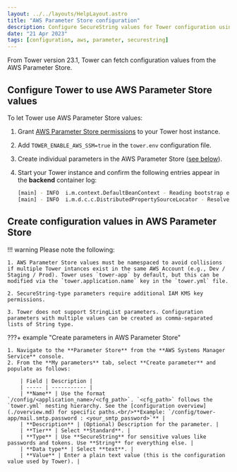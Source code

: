 ```yaml
---
layout: ../../layouts/HelpLayout.astro
title: "AWS Parameter Store configuration"
description: Configure SecureString values for Tower configuration using AWS Paramater Store
date: "21 Apr 2023"
tags: [configuration, aws, parameter, securestring]
---
```


From Tower version 23.1, Tower can fetch configuration values from the AWS Parameter Store.

## Configure Tower to use AWS Parameter Store values

To let Tower use AWS Parameter Store values:

1. Grant [AWS Parameter Store permissions](https://docs.aws.amazon.com/systems-manager/latest/userguide/sysman-paramstore-access.html) to your Tower host instance. 
2. Add `TOWER_ENABLE_AWS_SSM=true` in the `tower.env` configuration file.
3. Create individual parameters in the AWS Parameter Store ([see below](#create-configuration-values-in-aws-parameter-store)).
4. Start your Tower instance and confirm the following entries appear in the **backend** container log:

    ```bash
    [main] - INFO  i.m.context.DefaultBeanContext - Reading bootstrap environment configuration
    [main] - INFO  i.m.d.c.c.DistributedPropertySourceLocator - Resolved 2 configuration sources from client: compositeConfigurationClient(AWS Parameter Store)
    ```


## Create configuration values in AWS Parameter Store

!!! warning
    Please note the following:

    1. AWS Parameter Store values must be namespaced to avoid collisions if multiple Tower intances exist in the same AWS Account (e.g., Dev / Staging / Prod). Tower uses `tower-app` by default, but this can be modified via the `tower.application.name` key in the `tower.yml` file. 

    2. SecureString-type parameters require additional IAM KMS key permissions.
    
    3. Tower does not support StringList parameters. Configuration parameters with multiple values can be created as comma-separated lists of String type.

???+ example "Create parameters in AWS Parameter Store"

    1. Navigate to the **Parameter Store** from the **AWS Systems Manager Service** console.
    2. From the **My parameters** tab, select **Create parameter** and populate as follows:

        | Field | Description |
        | ----- | ----------- |
        | **Name** | Use the format `/config/<application_name>/<cfg_path>`. `<cfg_path>` follows the `tower.yml` nesting hierarchy. See the [configuration overview](./overview.md) for specific paths.<br/>**Example: `/config/tower-app/mail.smtp.password : <your_smtp_password>`** |
        | **Description** | (Optional) Description for the parameter. |
        | **Tier** | Select **Standard**. | 
        | **Type** | Use **SecureString** for sensitive values like passwords and tokens. Use **String** for everything else. |
        | **Data type** | Select **text**. | 
        | **Value** | Enter a plain text value (this is the configuration value used by Tower). | 

